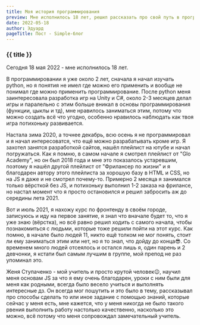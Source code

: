 ```yaml
---
title: Моя история программирования
preview: Мне исполнилось 18 лет, решил рассказать про свой путь в программировании!
date: 2022-05-18
author: Эдуард
pageTitle: Пост - Simple-блог
---
```


### {{ title }}

Сегодня 18 мая 2022 - мне исполнилось 18 лет.

В программировании я уже около 2 лет, сначала я начал изучать python, но я понятия не имел где можно его применить и вообще не понимал где можно применить программирование.
После python меня заинтересовала разработка игр на Unity и C#, около 2-3 месяцев делал игры и паралельно с этим больше вникал в основы программирования (функции, цыклы и тд), мне нравилось заниматься этим, потому что можно создать всё что угодно, особенно нравилось наблюдать как твоя игра потихоньку развивается.

Настала зима 2020, а точнее декабрь, всю осень я не программировал и я начал интересоватся, что ещё можно разрабатывать кроме игр. Я захотел занятся разработкой сайтов, нашёл плейлист на ютубе и начал погружаться. Как я помню, в самом начале я смотрел плейлист от "Glo Academy", но он был 2018 года и мне это показалось устаревшим, поэтому я нашёл другой плейлист от "Фрилансер по жизни" и я благодарен автору этого плейлиста за хорошую базу в HTML и CSS, но на JS я даже и не смотрел почему-то.
Примерно 2 месяца я занимался только вёрсткой без JS, и потихоньку выполнил 1-2 заказа на фрилансе, но настал момент что я просто остановился и решил забросить аж до середины лета 2021.

Вот и июль 2021, я нахожу курс по фронтенду в своём городе, записуюсь и иду на первое занятие, я знал что вначале будет то, что я уже знаю (вёрстка), но всё равно решил ходить с самого начала, чтобы познакомиться с людьми, которые тоже решили пойти на этот курс. Как помню, в начале было людей 11, никто ещё толком не мог понять, стоит ли ему заниматься этим или нет, но я то знал, что дойду до конца😎.
Со временем много людей отсеялось и остался лишь я, один парень и 2 девчонки, я кстати был самым лучшим в группе, мой препод не раз упоминал это.

Женя Ступаченко - мой учитель и просто крутой человек😉, научил меня основам JS за что я ему очень благодарен, уроки с ним были для меня как родными, всегда было весело учиться и выполнять интересные дз. Он всегда мог пошутить и это было в тему, рассказывал про способы сделать то или иное задание с помощью знаний, которые сейчас у меня есть, мне кажется, что у меня никогда не было такого рвения выполнить работу настолько качественно, насколько это можно, всё потому что меня сопровождал замечательный учитель.
